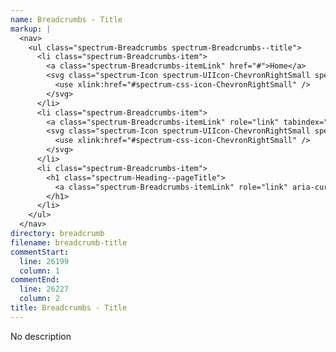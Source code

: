 ```yaml
---
name: Breadcrumbs - Title
markup: |
  <nav>
    <ul class="spectrum-Breadcrumbs spectrum-Breadcrumbs--title">
      <li class="spectrum-Breadcrumbs-item">
        <a class="spectrum-Breadcrumbs-itemLink" href="#">Home</a>
        <svg class="spectrum-Icon spectrum-UIIcon-ChevronRightSmall spectrum-Breadcrumbs-itemSeparator" focusable="false" aria-hidden="true">
          <use xlink:href="#spectrum-css-icon-ChevronRightSmall" />
        </svg>
      </li>
      <li class="spectrum-Breadcrumbs-item">
        <a class="spectrum-Breadcrumbs-itemLink" role="link" tabindex="0">Playground</a>
        <svg class="spectrum-Icon spectrum-UIIcon-ChevronRightSmall spectrum-Breadcrumbs-itemSeparator" focusable="false" aria-hidden="true">
          <use xlink:href="#spectrum-css-icon-ChevronRightSmall" />
        </svg>
      </li>
      <li class="spectrum-Breadcrumbs-item">
        <h1 class="spectrum-Heading--pageTitle">
          <a class="spectrum-Breadcrumbs-itemLink" role="link" aria-current="page">Sliders</a>
        </h1>
      </li>
    </ul>
  </nav>
directory: breadcrumb
filename: breadcrumb-title
commentStart:
  line: 26199
  column: 1
commentEnd:
  line: 26227
  column: 2
title: Breadcrumbs - Title
---
```

No description